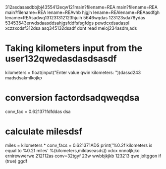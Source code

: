 312asdasasdbbjbj4355412eqw121main?filename=REA
main?filename=REA
main?filename=REA
lename=REAvhb hjgjh
lename=REAlename=REAasdfgh
lename=REAsadwq131231312123hjuih
5646wqdas
123123sda78ydas
53453543erwdsdaasddsahjgsfddfsfsgfdgs
pewdcxdsadaspl
xczzxcdsf312dsa
asq345132dsadf
dont read meioj234asdm,ads
# Taking kilometers input from the user132qwedasdasdsasdf
kilometers = float(input("Enter value qwin kilometers: "))dassd243
madsdsakmlkojkp
# conversion factordsadqweqdsa
conv_fac = 0.621371fdfddas
dsa
# calculate milesdsf
miles = kilometers * conv_facs = 0.621371ADS
print('%0.2f kilometers is equal to %0.2f miles' %(kilometers,mildaseasds))
xdcx  nnnoljkjko
ernirewwerwe
212112as
conv=32tgyf
23w
wwbbjkjkb
123213
qwe
joltggon if (true)
ggdf
